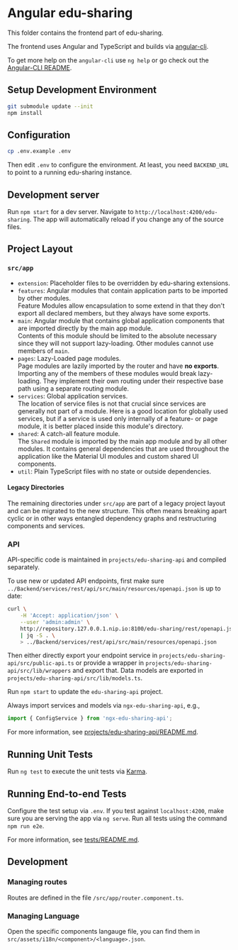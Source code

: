 # Angular edu-sharing

This folder contains the frontend part of edu-sharing.

The frontend uses Angular and TypeScript and builds via [angular-cli](https://github.com/angular/angular-cli).

To get more help on the `angular-cli` use `ng help` or go check out the [Angular-CLI README](https://github.com/angular/angular-cli/blob/master/README.md).

## Setup Development Environment

```sh
git submodule update --init
npm install
```

## Configuration

```sh
cp .env.example .env
```

Then edit `.env` to configure the environment. At least, you need `BACKEND_URL` to point to a running edu-sharing instance.

## Development server

Run `npm start` for a dev server. Navigate to `http://localhost:4200/edu-sharing`. The app will automatically reload if you change any of the source files.

## Project Layout

### `src/app`

-   `extension`: Placeholder files to be overridden by edu-sharing extensions.
-   `features`: Angular modules that contain application parts to be imported by other modules.  
    Feature Modules allow encapsulation to some extend in that they don't export all declared members,
    but they always have some exports.
-   `main`: Angular module that contains global application components that are imported directly by
    the main app module.  
    Contents of this module should be limited to the absolute necessary since they will not support
    lazy-loading. Other modules cannot use members of `main`.
-   `pages`: Lazy-Loaded page modules.  
    Page modules are lazily imported by the router and have **no exports**. Importing any of the
    members of these modules would break lazy-loading. They implement their own routing under their
    respective base path using a separate routing module.
-   `services`: Global application services.  
    The location of service files is not that crucial since services are generally not part of a
    module. Here is a good location for globally used services, but if a service is used only
    internally of a feature- or page module, it is better placed inside this module's directory.
-   `shared`: A catch-all feature module.  
    The `Shared` module is imported by the main app module and by all other modules. It contains
    general dependencies that are used throughout the application like the Material UI modules and
    custom shared UI components.
-   `util`: Plain TypeScript files with no state or outside dependencies.

#### Legacy Directories

The remaining directories under `src/app` are part of a legacy project layout and can be migrated to
the new structure. This often means breaking apart cyclic or in other ways entangled dependency
graphs and restructuring components and services.

### API

API-specific code is maintained in `projects/edu-sharing-api` and compiled separately.

To use new or updated API endpoints, first make sure `../Backend/services/rest/api/src/main/resources/openapi.json` is up to date:

```sh
curl \
    -H 'Accept: application/json' \
    --user 'admin:admin' \
    http://repository.127.0.0.1.nip.io:8100/edu-sharing/rest/openapi.json \
    | jq -S . \
    > ../Backend/services/rest/api/src/main/resources/openapi.json
```

Then either directly export your endpoint service in `projects/edu-sharing-api/src/public-api.ts` or provide a wrapper in `projects/edu-sharing-api/src/lib/wrappers` and export that. Data models are exported in `projects/edu-sharing-api/src/lib/models.ts`.

Run `npm start` to update the `edu-sharing-api` project.

Always import services and models via `ngx-edu-sharing-api`, e.g.,

```ts
import { ConfigService } from 'ngx-edu-sharing-api';
```

For more information, see [projects/edu-sharing-api/README.md](projects/edu-sharing-api/README.md).

## Running Unit Tests

Run `ng test` to execute the unit tests via [Karma](https://karma-runner.github.io).

## Running End-to-end Tests

Configure the test setup via `.env`.
If you test against `localhost:4200`, make sure you are serving the app via `ng serve`.
Run all tests using the command `npm run e2e`.

For more information, see [tests/README.md](tests/README.md).

## Development

### Managing routes

Routes are defined in the file `/src/app/router.component.ts`.

### Managing Language

Open the specific components langauge file, you can find them in `src/assets/i18n/<component>/<language>.json`.
